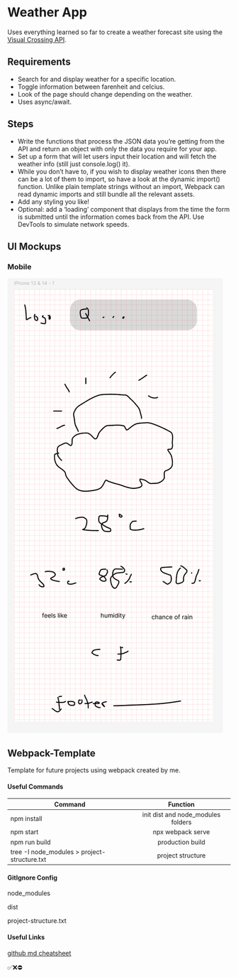 # Weather App

Uses everything learned so far to create a weather forecast site using the [Visual Crossing API](https://www.visualcrossing.com/).

## Requirements

- Search for and display weather for a specific location.
- Toggle information between farenheit and celcius.
- Look of the page should change depending on the weather.
- Uses async/await.

## Steps

- Write the functions that process the JSON data you’re getting from the API and return an object with only the data you require for your app.
- Set up a form that will let users input their location and will fetch the weather info (still just console.log() it).
- While you don’t have to, if you wish to display weather icons then there can be a lot of them to import, so have a look at the dynamic import() function. Unlike plain template strings without an import, Webpack can read dynamic imports and still bundle all the relevant assets.
- Add any styling you like!
- Optional: add a ‘loading’ component that displays from the time the form is submitted until the information comes back from the API. Use DevTools to simulate network speeds.

## UI Mockups

### Mobile

![Alt text](src/resources/images/mob-ui.png)

## Webpack-Template

Template for future projects using webpack created by me.

#### Useful Commands

| Command                                      |              Function              |
| -------------------------------------------- | :--------------------------------: |
| npm install                                  | init dist and node_modules folders |
| npm start                                    |         npx webpack serve          |
| npm run build                                |          production build          |
| tree -I node_modules > project-structure.txt |         project structure          |

#### GitIgnore Config

node_modules

dist

project-structure.txt

#### Useful Links

[github md cheatsheet](https://github.com/adam-p/markdown-here/wiki/markdown-cheatsheet)

✅❌⛔️

